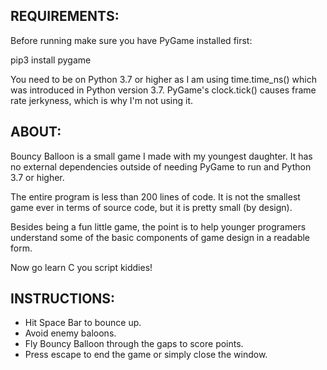 REQUIREMENTS: 
-------------------------------------------------------------------------------
Before running make sure you have PyGame installed first:

  pip3 install pygame

You need to be on Python 3.7 or higher as I am using time.time_ns() which was introduced in Python version 3.7. PyGame's clock.tick() causes frame rate jerkyness, which is why I'm not using it.


ABOUT: 
-------------------------------------------------------------------------------
Bouncy Balloon is a small game I made with my youngest daughter. It has no external dependencies outside of needing PyGame to run and Python 3.7 or higher.

The entire program is less than 200 lines of code. It is not the smallest game ever in terms of source code, but it is pretty small (by design).

Besides being a fun little game, the point is to help younger programers understand some of the basic components of game design in a readable form.

Now go learn C you script kiddies!

INSTRUCTIONS: 
-------------------------------------------------------------------------------
- Hit Space Bar to bounce up.
- Avoid enemy baloons.
- Fly Bouncy Balloon through the gaps to score points. 
- Press escape to end the game or simply close the window.
